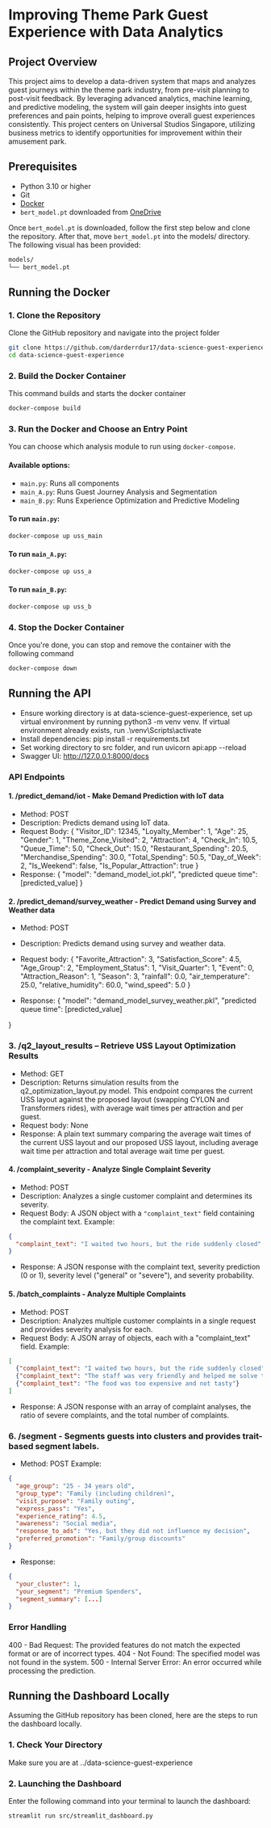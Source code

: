 # Improving Theme Park Guest Experience with Data Analytics

## Project Overview
This project aims to develop a data-driven system that maps and analyzes guest journeys within the theme park industry, from pre-visit planning to post-visit feedback. By leveraging advanced analytics, machine learning, and predictive modeling, the system will gain deeper insights into guest preferences and pain points, helping to improve overall guest experiences consistently. This project centers on Universal Studios Singapore, utilizing business metrics to identify opportunities for improvement within their amusement park.

## Prerequisites
- Python 3.10 or higher
- Git
- [Docker](https://www.docker.com/get-started)
- `bert_model.pt` downloaded from [OneDrive](https://nusu-my.sharepoint.com/personal/e0929810_u_nus_edu/_layouts/15/onedrive.aspx?id=%2Fpersonal%2Fe0929810%5Fu%5Fnus%5Fedu%2FDocuments%2Fbert%5Fmodel%2Ept&parent=%2Fpersonal%2Fe0929810%5Fu%5Fnus%5Fedu%2FDocuments&ga=1) 

Once `bert_model.pt` is downloaded, follow the first step below and clone the repository. After that, move `bert_model.pt` into the models/ directory. The following visual has been provided:
```bash
models/
└── bert_model.pt
```

## Running the Docker
### 1. Clone the Repository
Clone the GitHub repository and navigate into the project folder
```bash
git clone https://github.com/darderrdur17/data-science-guest-experience.git
cd data-science-guest-experience
```
### 2. Build the Docker Container
This command builds and starts the docker container
```bash
docker-compose build
```

### 3. Run the Docker and Choose an Entry Point
You can choose which analysis module to run using `docker-compose`.

#### Available options:
- `main.py`: Runs all components
- `main_A.py`: Runs Guest Journey Analysis and Segmentation
- `main_B.py`: Runs Experience Optimization and Predictive Modeling

#### To run `main.py`:
```bash
docker-compose up uss_main
```

#### To run `main_A.py`:
```bash
docker-compose up uss_a
```

#### To run `main_B.py`:
```bash
docker-compose up uss_b
```

### 4. Stop the Docker Container
Once you're done, you can stop and remove the container with the following command
```bash
docker-compose down
```

## Running the API
- Ensure working directory is at data-science-guest-experience, set up virtual environment by running python3 -m venv venv. If virtual environment already exists, run .\venv\Scripts\activate
- Install dependencies: pip install -r requirements.txt
- Set working directory to src folder, and run uvicorn api:app --reload 
- Swagger UI: http://127.0.0.1:8000/docs

### API Endpoints
#### 1. /predict_demand/iot - Make Demand Prediction with IoT data
- Method: POST
- Description: Predicts demand using IoT data.
- Request Body:
{
  "Visitor_ID": 12345,
  "Loyalty_Member": 1,
  "Age": 25,
  "Gender": 1,
  "Theme_Zone_Visited": 2,
  "Attraction": 4,
  "Check_In": 10.5,
  "Queue_Time": 5.0,
  "Check_Out": 15.0,
  "Restaurant_Spending": 20.5,
  "Merchandise_Spending": 30.0,
  "Total_Spending": 50.5,
  "Day_of_Week": 2,
  "Is_Weekend": false,
  "Is_Popular_Attraction": true
}
- Response:
{
  "model": "demand_model_iot.pkl",
  "predicted queue time": [predicted_value]
}

#### 2. /predict_demand/survey_weather - Predict Demand using Survey and Weather data
- Method: POST
- Description: Predicts demand using survey and weather data.
- Request body:
{
  "Favorite_Attraction": 3,
  "Satisfaction_Score": 4.5,
  "Age_Group": 2,
  "Employment_Status": 1,
  "Visit_Quarter": 1,
  "Event": 0,
  "Attraction_Reason": 1,
  "Season": 3,
  "rainfall": 0.0,
  "air_temperature": 25.0,
  "relative_humidity": 60.0,
  "wind_speed": 5.0
}

- Response:
{
  "model": "demand_model_survey_weather.pkl",
  "predicted queue time": [predicted_value]

}

### 3. /q2_layout_results – Retrieve USS Layout Optimization Results
- Method: GET
- Description: Returns simulation results from the q2_optimization_layout.py model. This endpoint compares the current USS layout against the proposed layout (swapping CYLON and Transformers rides), with average wait times per attraction and per guest.
- Request body: None
- Response: A plain text summary comparing the average wait times of the current USS layout and our proposed USS layout, including average wait time per attraction and total average wait time per guest.

#### 4. /complaint_severity - Analyze Single Complaint Severity
- Method: POST
- Description: Analyzes a single customer complaint and determines its severity.
- Request Body:
A JSON object with a `"complaint_text"` field containing the complaint text.
Example:
```json
{
  "complaint_text": "I waited two hours, but the ride suddenly closed"
}
```
- Response:
A JSON response with the complaint text, severity prediction (0 or 1), severity level ("general" or "severe"), and severity probability.

#### 5. /batch_complaints - Analyze Multiple Complaints
- Method: POST
- Description: Analyzes multiple customer complaints in a single request and provides severity analysis for each.
- Request Body:
A JSON array of objects, each with a "complaint_text" field.
Example:
```json
[
  {"complaint_text": "I waited two hours, but the ride suddenly closed"},
  {"complaint_text": "The staff was very friendly and helped me solve the problem"},
  {"complaint_text": "The food was too expensive and not tasty"}
]
```
- Response:
A JSON response with an array of complaint analyses, the ratio of severe complaints, and the total number of complaints.

### 6. /segment - Segments guests into clusters and provides trait-based segment labels.
- Method: POST
Example:
```json
{
  "age_group": "25 - 34 years old",
  "group_type": "Family (including children)",
  "visit_purpose": "Family outing",
  "express_pass": "Yes",
  "experience_rating": 4.5,
  "awareness": "Social media",
  "response_to_ads": "Yes, but they did not influence my decision",
  "preferred_promotion": "Family/group discounts"
}
```
- Response:
```json
{
  "your_cluster": 1,
  "your_segment": "Premium Spenders",
  "segment_summary": [...]
}
```

### Error Handling
400 - Bad Request: The provided features do not match the expected format or are of incorrect types.
404 - Not Found: The specified model was not found in the system.
500 - Internal Server Error: An error occurred while processing the prediction.

## Running the Dashboard Locally
Assuming the GitHub repository has been cloned, here are the steps to run the dashboard locally.

### 1. Check Your Directory
Make sure you are at ../data-science-guest-experience

### 2. Launching the Dashboard
Enter the following command into your terminal to launch the dashboard:
```bash
streamlit run src/streamlit_dashboard.py
```
